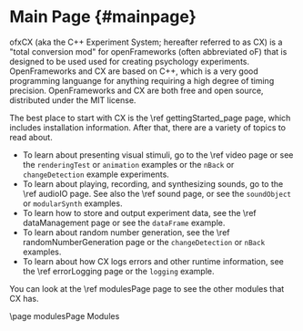 Main Page                         {#mainpage}
=========

ofxCX (aka the C++ Experiment System; hereafter referred to as CX) is a "total conversion mod" for openFrameworks (often abbreviated oF) that 
is designed to be used used for creating psychology experiments. OpenFrameworks and CX are based on C++, which
is a very good programming languange for anything requiring a high degree of timing precision. OpenFrameworks 
and CX are both free and open source, distributed under the MIT license.

The best place to start with CX is the \ref gettingStarted_page page, which includes installation information. After that, there are a variety of topics to read about.

+ To learn about presenting visual stimuli, go to the \ref video page or see the `renderingTest` or `animation` examples or the `nBack` or `changeDetection` example experiments.
+ To learn about playing, recording, and synthesizing sounds, go to the \ref audioIO page. See also the \ref sound page, or see the `soundObject` or `modularSynth` examples.
+ To learn how to store and output experiment data, see the \ref dataManagement page or see the `dataFrame` example.
+ To learn about random number generation, see the \ref randomNumberGeneration page or the `changeDetection` or `nBack` examples.
+ To learn about how CX logs errors and other runtime information, see the \ref errorLogging page or the `logging` example.

You can look at the \ref modulesPage page to see the other modules that CX has.

\page modulesPage Modules
